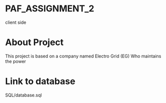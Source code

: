 # PAF_ASSIGNMENT_2
client side
# About Project
This project is based on a company named Electro Grid (EG) Who maintains the power
# Link to database
SQL/database.sql
